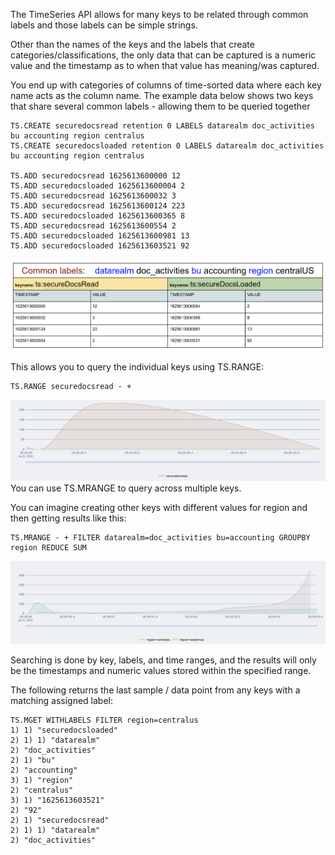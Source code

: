 The TimeSeries API allows for many keys to be related through common labels and those labels can be simple strings.

Other than the names of the keys and the labels that create categories/classifications, the only data that can be captured is a numeric value and the timestamp as to when that value has meaning/was captured.

You end up with categories of columns of time-sorted data where each key name acts as the column name.
The example data below shows two keys that share several common labels - allowing them to be queried together

```
TS.CREATE securedocsread retention 0 LABELS datarealm doc_activities bu accounting region centralus
TS.CREATE securedocsloaded retention 0 LABELS datarealm doc_activities bu accounting region centralus

TS.ADD securedocsread 1625613600000 12
TS.ADD securedocsloaded 1625613600004 2
TS.ADD securedocsread 1625613600032 3
TS.ADD securedocsread 1625613600124 223
TS.ADD securedocsloaded 1625613600365 8
TS.ADD securedocsread 1625613600554 2
TS.ADD securedocsloaded 1625613600981 13
TS.ADD securedocsloaded 1625613603521 92
```

![securedicsread](./timeseriesascolumns.png)

This allows you to query the individual keys using TS.RANGE:
```
TS.RANGE securedocsread - +
```

![securedicsread](./securedocsread.png)
You can use TS.MRANGE to query across multiple keys.

You can imagine creating other keys with different values for region and then getting results like this:
```
TS.MRANGE - + FILTER datarealm=doc_activities bu=accounting GROUPBY region REDUCE SUM
```

![securedicsread](./securedocsregiongroupby.png)

Searching is done by key, labels, and time ranges, and the results will only be the timestamps and numeric values stored within the specified range.

The following returns the last sample / data point from any keys with a matching assigned label:

```
TS.MGET WITHLABELS FILTER region=centralus
1) 1) "securedocsloaded"
2) 1) 1) "datarealm"
2) "doc_activities"
2) 1) "bu"
2) "accounting"
3) 1) "region"
2) "centralus"
3) 1) "1625613603521"
2) "92"
2) 1) "securedocsread"
2) 1) 1) "datarealm"
2) "doc_activities"
```